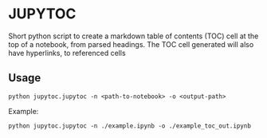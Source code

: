 # JUPYTOC

Short python script to create a markdown table of contents (TOC) cell at the top of a notebook, from parsed headings.
The TOC cell generated will also have hyperlinks, to referenced cells


## Usage
`python jupytoc.jupytoc -n <path-to-notebook> -o <output-path>`

Example:

`python jupytoc.jupytoc -n ./example.ipynb -o ./example_toc_out.ipynb`
